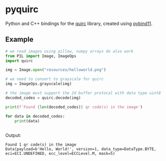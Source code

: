 # pyquirc

Python and C++ bindings for the [quirc](https://github.com/dlbeer/quirc) library, created using [pybind11](https://github.com/pybind/pybind11).

## Example

```python
# we read images using pillow, numpy arrays do also work
from PIL import Image, ImageOps
import quirc

img = Image.open("resources/helloworld.png")

# we need to convert to grayscale for quirc
img = ImageOps.grayscale(img)

# the image must support the 2d buffer protocal with data type uint8
decoded_codes = quirc.decode(img)

print(f'Found {len(decoded_codes)} qr code(s) in the image')

for data in decoded_codes:
    print(data)
    
```

Output:
```
Found 1 qr code(s) in the image
Data(payload=b'Hello, World!', version=1, data_type=DataType.BYTE, eci=ECI.UNDEFINED, ecc_level=ECCLevel.M, mask=5)
```
